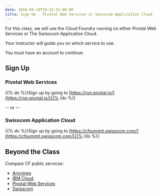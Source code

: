 ```yaml
---
date: 2016-04-19T19:21:15-06:00
title: Sign Up - Pivotal Web Services or Swisscom Application Cloud
---
```


For this class, we will use the Cloud Foundry running on either Pivotal Web Services or The Swisscom Application Cloud.

Your instructor will guide you on which service to use.

You must have an account to continue.

## Sign Up

### Pivotal Web Services
{{% do %}}Sign up by going to [https://run.pivotal.io/](https://run.pivotal.io/){{% /do %}}

-- or --

### Swisscom Application Cloud
{{% do %}}Sign up by going to [https://cfsummit.swisscom.com/](https://cfsummit.swisscom.com/){{% /do %}}

## Beyond the Class

Compare CF public services:

  * [Anynines](http://www.anynines.com/)
  * [IBM Cloud](https://www.ibm.com/cloud/)
  * [Pivotal Web Services](https://run.pivotal.io/)
  * [Swisscom](https://developer.swisscom.com/)
